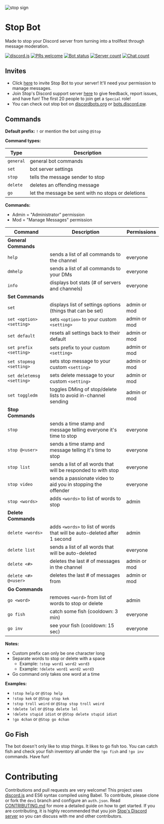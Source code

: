 ![stop sign](https://raw.githubusercontent.com/brendacs/stop-bot/master/images/stop-banner-center.png)

# Stop Bot

Made to stop your Discord server from turning into a trollfest through message moderation.

[![discord.js](https://img.shields.io/badge/discord-js-blue.svg)](https://github.com/hydrabolt/discord.js/)
[![PRs welcome](https://img.shields.io/badge/pull%20requests-yes-brightgreen.svg)](https://github.com/brendacs/stop-bot/pulls)
[![Bot status](https://discordbots.org/api/widget/status/340404757648769025.svg)](https://discordbots.org/bot/340404757648769025)
[![Server count](https://discordbots.org/api/widget/servers/340404757648769025.svg)](https://discordbots.org/bot/340404757648769025)
[![Chat count](https://img.shields.io/discord/343657694793826304.svg)](https://discord.gg/FXCe7bX)

## Invites

* Click [here](https://discordapp.com/oauth2/authorize?&client_id=340404757648769025&scope=bot&permissions=75776) to invite Stop Bot to your server! It'll need your permission to manage messages.
* Join Stop's Discord support server [here](https://discord.gg/HwkMkKh) to give feedback, report issues, and have fun! The first 20 people to join get a `Special` role!
* You can check out stop bot on [discordbots.org](https://discordbots.org/bot/340404757648769025) or [bots.discord.pw](https://bots.discord.pw/bots/340404757648769025).

## Commands

**Default prefix:** `!` or mention the bot using `@Stop`

**Command types:**

|Type|Description|
|---|---|
|`general`|general bot commands|
|`set`|bot server settings|
|`stop`|tells the message sender to stop|
|`delete`|deletes an offending message|
|`go`|let the message be sent with no stops or deletions|

**Commands:**

* Admin = "Administrator" permission
* Mod = "Manage Messages" permission

|Command|Description|Permissions|
|---|---|--|
|**General Commands**|||
|`help`|sends a list of all commands to the channel|everyone|
|`dmhelp`|sends a list of all commands to your DMs|everyone|
|`info`|displays bot stats (# of servers and channels)|everyone|
|**Set Commands**|||
|`set`|displays list of settings options (things that can be set)|admin or mod|
|`set <option> <setting>`|sets `<option>` to your custom `<setting>`|admin or mod|
|`set default`|resets all settings back to their default|admin or mod|
|`set prefix <setting>`|sets prefix to your custom `<setting>`|admin or mod|
|`set stopmsg <setting>`|sets stop message to your custom `<setting>`|admin or mod|
|`set deletemsg <setting>`|sets delete message to your custom `<setting>`|admin or mod|
|`set toggledm`|toggles DMing of stop/delete lists to avoid in-channel sending|admin or mod|
|**Stop Commands**|||
|`stop`|sends a time stamp and message telling everyone it's time to stop|everyone|
|`stop @<user>`|sends a time stamp and message telling <user> it's time to stop|everyone|
|`stop list`|sends a list of all words that will be responded to with stop|everyone|
|`stop video`|sends a passionate video to aid you in stopping the offender|everyone|
|`stop <words>`|adds `<words>` to list of words to stop|admin|
|**Delete Commands**|||
|`delete <words>`|adds `<words>` to list of words that will be auto-deleted after 1 second|admin|
|`delete list`|sends a list of all words that will be auto-deleted|everyone|
|`delete <#>`|deletes the last # of messages in the channel|admin or mod|
|`delete <#> @<user>`|deletes the last # of messages from <user>|admin or mod|
|**Go Commands**|||
|`go <word>`|removes `<word>` from list of words to stop or delete|admin|
|`go fish`|catch some fish (cooldown: 3 min)|everyone|
|`go inv`|see your fish (cooldown: 15 sec)|everyone|

**Notes:**

* Custom prefix can only be one character long
* Separate words to stop or delete with a space
  * Example: `!stop word1 word2 word3`
  * Example: `!delete word1 word2 word3`
* Go command only takes one word at a time

**Examples:**

* `!stop help` or `@Stop help`
* `!stop kek` or `@Stop stop kek`
* `!stop troll weird` or `@Stop stop troll weird`
* `!delete lel` or `@Stop delete lel`
* `!delete stupid idiot` or `@Stop delete stupid idiot`
* `!go 4chan` or `@Stop go 4chan`

## Go Fish

The bot doesn't only like to stop things. It likes to go fish too. You can catch fish and check your fish inventory all under the `!go fish` and `!go inv` commands. Have fun!

# Contributing

Contributions and pull requests are very welcome! This project uses [discord.js](https://github.com/hydrabolt/discord.js/) and ES6 syntax compiled using Babel. To contribute, please clone or fork the `dev1` branch and configure an `auth.json`. Read [CONTRIBUTING.md](CONTRIBUTING.md) for more a detailed guide on how to get started. If you are contributing, it is highly recommended that you join [Stop's Discord server](https://discord.gg/HwkMkKh) so you can discuss with me and other contributors.
